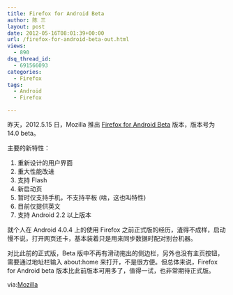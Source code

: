 ```yaml
---
title: Firefox for Android Beta
author: 陈 三
layout: post
date: 2012-05-16T08:01:39+00:00
url: /firefox-for-android-beta-out.html
views:
  - 890
dsq_thread_id:
  - 691566093
categories:
  - Firefox
tags:
  - Android
  - Firefox

---
```

昨天，2012.5.15 日，Mozilla 推出 [Firefox for Android Beta][1] 版本，版本号为 14.0 beta。

主要的新特性：

  1. 重新设计的用户界面
  2. 重大性能改进
  3. 支持 Flash
  4. 新启动页
  5. 暂时仅支持手机，不支持平板 (啥，这也叫特性)
  6. 目前仅提供英文
  7. 支持 Android 2.2 以上版本

就个人在 Android 4.0.4 上的使用 Firefox 之前正式版的经历，渣得不成样，启动慢不说，打开网页还卡，基本装着只是用来同步数据时配对别台机器。

对比此前的正式版，Beta 版中不再有滑动拖出的侧边栏，另外也没有主页按钮，需要通过地址栏输入 about:home 来打开，不是很方便。但总体来说，Firefox for Android beta 版本比此前版本可用多了，值得一试，也非常期待正式版。

via:[Mozilla][2]

 [1]: https://play.google.com/store/apps/details?id=org.mozilla.firefox_beta
 [2]: https://www.mozilla.org/en-US/mobile/14.0beta/releasenotes/